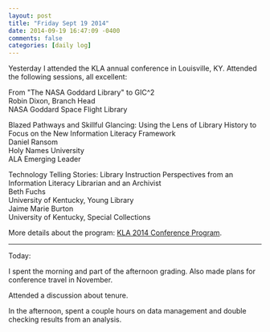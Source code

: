 ```yaml
---
layout: post
title: "Friday Sept 19 2014"
date: 2014-09-19 16:47:09 -0400
comments: false
categories: [daily log]
---
```


Yesterday I attended the KLA annual conference in Louisville, KY. Attended the
following sessions, all excellent:

From "The NASA Goddard Library" to GIC^2  
Robin Dixon, Branch Head  
NASA Goddard Space Flight Library

Blazed Pathways and Skillful Glancing: Using the Lens of Library History to
Focus on the New Information Literacy Framework  
Daniel Ransom  
Holy Names University  
ALA Emerging Leader

Technology Telling Stories: Library Instruction Perspectives from an Information
Literacy Librarian and an Archivist  
Beth Fuchs  
University of Kentucky, Young Library  
Jaime Marie Burton  
University of Kentucky, Special Collections

More details about the program: [KLA 2014 Conference Program][1].

[1]: http://www.klaonline.org/docs/KLA%202014%20Conference%20Program%20No%20Rooms.pdf

---

Today:

I spent the morning and part of the afternoon grading. Also made plans for
conference travel in November.

Attended a discussion about tenure. 

In the afternoon, spent a couple hours on data management and double checking
results from an analysis.
